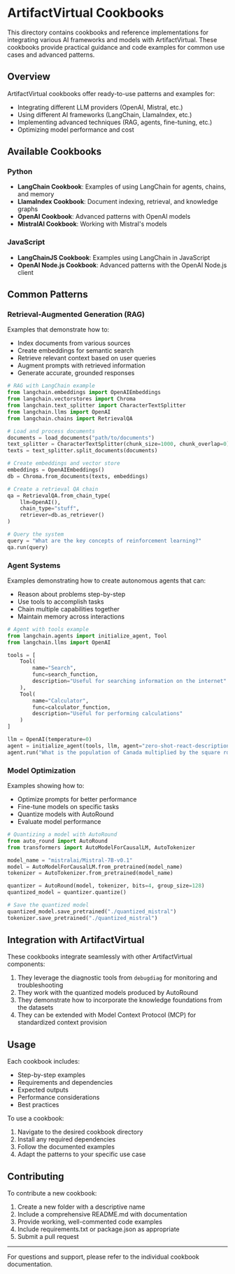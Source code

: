# ArtifactVirtual Cookbooks

This directory contains cookbooks and reference implementations for integrating various AI frameworks and models with ArtifactVirtual. These cookbooks provide practical guidance and code examples for common use cases and advanced patterns.

## Overview

ArtifactVirtual cookbooks offer ready-to-use patterns and examples for:

- Integrating different LLM providers (OpenAI, Mistral, etc.)
- Using different AI frameworks (LangChain, LlamaIndex, etc.)
- Implementing advanced techniques (RAG, agents, fine-tuning, etc.)
- Optimizing model performance and cost

## Available Cookbooks

### Python

- **LangChain Cookbook**: Examples of using LangChain for agents, chains, and memory
- **LlamaIndex Cookbook**: Document indexing, retrieval, and knowledge graphs
- **OpenAI Cookbook**: Advanced patterns with OpenAI models
- **MistralAI Cookbook**: Working with Mistral's models

### JavaScript

- **LangChainJS Cookbook**: Examples using LangChain in JavaScript
- **OpenAI Node.js Cookbook**: Advanced patterns with the OpenAI Node.js client

## Common Patterns

### Retrieval-Augmented Generation (RAG)

Examples that demonstrate how to:
- Index documents from various sources
- Create embeddings for semantic search
- Retrieve relevant context based on user queries
- Augment prompts with retrieved information
- Generate accurate, grounded responses

```python
# RAG with LangChain example
from langchain.embeddings import OpenAIEmbeddings
from langchain.vectorstores import Chroma
from langchain.text_splitter import CharacterTextSplitter
from langchain.llms import OpenAI
from langchain.chains import RetrievalQA

# Load and process documents
documents = load_documents("path/to/documents")
text_splitter = CharacterTextSplitter(chunk_size=1000, chunk_overlap=0)
texts = text_splitter.split_documents(documents)

# Create embeddings and vector store
embeddings = OpenAIEmbeddings()
db = Chroma.from_documents(texts, embeddings)

# Create a retrieval QA chain
qa = RetrievalQA.from_chain_type(
    llm=OpenAI(),
    chain_type="stuff",
    retriever=db.as_retriever()
)

# Query the system
query = "What are the key concepts of reinforcement learning?"
qa.run(query)
```

### Agent Systems

Examples demonstrating how to create autonomous agents that can:
- Reason about problems step-by-step
- Use tools to accomplish tasks
- Chain multiple capabilities together
- Maintain memory across interactions

```python
# Agent with tools example
from langchain.agents import initialize_agent, Tool
from langchain.llms import OpenAI

tools = [
    Tool(
        name="Search",
        func=search_function,
        description="Useful for searching information on the internet"
    ),
    Tool(
        name="Calculator",
        func=calculator_function,
        description="Useful for performing calculations"
    )
]

llm = OpenAI(temperature=0)
agent = initialize_agent(tools, llm, agent="zero-shot-react-description", verbose=True)
agent.run("What is the population of Canada multiplied by the square root of 2?")
```

### Model Optimization

Examples showing how to:
- Optimize prompts for better performance
- Fine-tune models on specific tasks
- Quantize models with AutoRound
- Evaluate model performance

```python
# Quantizing a model with AutoRound
from auto_round import AutoRound
from transformers import AutoModelForCausalLM, AutoTokenizer

model_name = "mistralai/Mistral-7B-v0.1" 
model = AutoModelForCausalLM.from_pretrained(model_name)
tokenizer = AutoTokenizer.from_pretrained(model_name)

quantizer = AutoRound(model, tokenizer, bits=4, group_size=128)
quantized_model = quantizer.quantize()

# Save the quantized model
quantized_model.save_pretrained("./quantized_mistral")
tokenizer.save_pretrained("./quantized_mistral")
```

## Integration with ArtifactVirtual

These cookbooks integrate seamlessly with other ArtifactVirtual components:

1. They leverage the diagnostic tools from `debugdiag` for monitoring and troubleshooting
2. They work with the quantized models produced by AutoRound
3. They demonstrate how to incorporate the knowledge foundations from the datasets
4. They can be extended with Model Context Protocol (MCP) for standardized context provision

## Usage

Each cookbook includes:
- Step-by-step examples
- Requirements and dependencies
- Expected outputs
- Performance considerations
- Best practices

To use a cookbook:

1. Navigate to the desired cookbook directory
2. Install any required dependencies
3. Follow the documented examples
4. Adapt the patterns to your specific use case

## Contributing

To contribute a new cookbook:

1. Create a new folder with a descriptive name
2. Include a comprehensive README.md with documentation
3. Provide working, well-commented code examples
4. Include requirements.txt or package.json as appropriate
5. Submit a pull request

---

For questions and support, please refer to the individual cookbook documentation.
